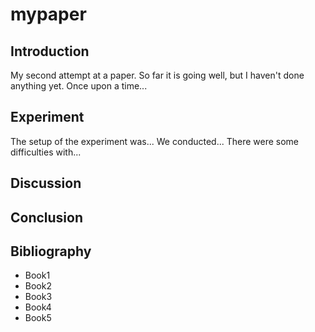 # mypaper

## Introduction
My second attempt at a paper.
So far it is going well, but I haven't done anything yet.
Once upon a time...

## Experiment

The setup of the experiment was... 
We conducted... 
There were some difficulties with...

## Discussion

## Conclusion 

## Bibliography

- Book1
- Book2
- Book3
- Book4
- Book5
